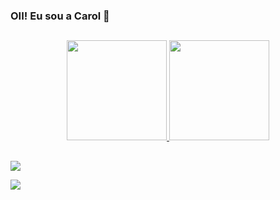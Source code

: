 ### OII! Eu sou a Carol 🖤
##
<div align="center">
  <a href="https://github.com/CarolBertulli">
 <img height="160em" src="https://github-readme-stats.vercel.app/api?username=CarolBertulli&show_icons=true&theme=synthwave&include_all_commits=true&count_private=true"/> 
    
  <img height="160em" src="https://github-readme-stats.vercel.app/api/top-langs/?username=CarolBertulli&layout=compact&langs_count=7&theme=synthwave"/>
</div>

  ##
 
<div> 
  
  <a href="https://www.instagram.com/no_muggles_pls/" target="_blank"><img src="https://img.shields.io/badge/-Instagram-%23E4405F?style=for-the-badge&logo=instagram&logoColor=white" target="_blank"></a>
 

 
  <a href = "mailto:carol.bertulli13@gmail.com"><img src="https://img.shields.io/badge/-Gmail-%23333?style=for-the-badge&logo=gmail&logoColor=white" target="_blank"></a>
 
